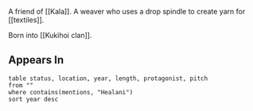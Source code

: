 A friend of [[Kala]]. A weaver who uses a drop spindle to create yarn for [[textiles]]. 

Born into [[Kukihoi clan]]. 

## Appears In

 ```dataview
table status, location, year, length, protagonist, pitch
from ""
where contains(mentions, "Healani")
sort year desc
```

